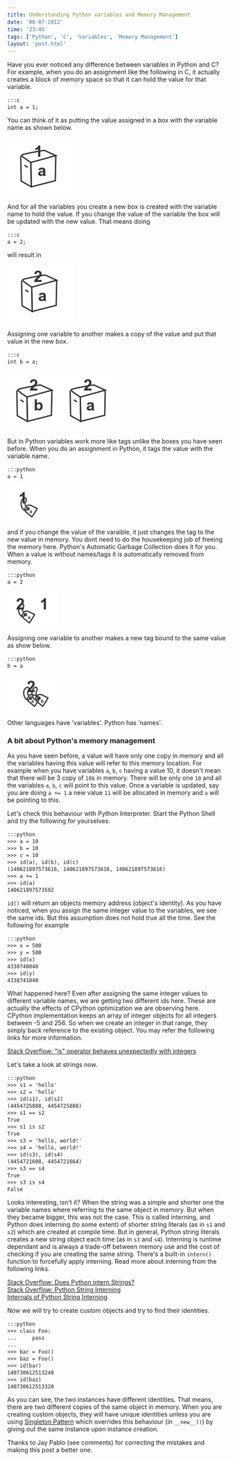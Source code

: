 ```yaml
---
title: Understanding Python variables and Memory Management
date: '08-07-2012'
time: '23:45'
tags: ['Python', 'C', 'Variables', 'Memory Management']
layout: 'post.html'
---
```


Have you ever noticed any difference between variables in Python and C? For example, when you do an assignment like the following in C, it actually creates a block of memory space so that it can hold the value for that variable.

	:::c
	int a = 1;

You can think of it as putting the value assigned in a box with the variable name as shown below.

![int a =1;](/images/posts/2012-07-08-understanding-python-variables/a1box.png)

And for all the variables you create a new box is created with the variable name to hold the value. If you change the value of the variable the box will be updated with the new value. That means doing

	:::c
	a = 2;

will result in

![a = 2;](/images/posts/2012-07-08-understanding-python-variables/a2box.png)

Assigning one variable to another makes a copy of the value and put that value in the new box.

	:::c
	int b = a;

![b=2](/images/posts/2012-07-08-understanding-python-variables/b2box_a2box.png)

But in Python variables work more like tags unlike the boxes you have seen before. When you do an assignment in Python, it tags the value with the variable name.

	:::python
	a = 1

![a = 1](/images/posts/2012-07-08-understanding-python-variables/a1tag.png)

and if you change the value of the varaible, it just changes the tag to the new value in memory. You dont need to do the housekeeping job of freeing the memory here. Python's Automatic Garbage Collection does it for you. When a value is without names/tags it is automatically removed from memory.

	:::python
	a = 2

![a = 2](/images/posts/2012-07-08-understanding-python-variables/a2tag_1.png)

Assigning one variable to another makes a new tag bound to the same value as show below.

	:::python
	b = a

![b = a](/images/posts/2012-07-08-understanding-python-variables/ab2tag.png)

Other languages have 'variables'. Python has 'names'.

### A bit about Python's memory management

As you have seen before, a value will have only one copy in memory and all the variables having this value will refer to this memory location. For example when you have variables `a`, `b`, `c` having a value 10, it doesn't mean that there will be 3 copy of `10`s in memory. There will be only one `10` and all the variables `a`, `b`, `c` will point to this value. Once a variable is updated, say you are doing `a += 1` a new value `11` will be allocated in memory and `a` will be pointing to this.

Let's check this behaviour with Python Interpreter. Start the Python Shell and try the following for yourselves.

	:::python
	>>> a = 10
	>>> b = 10
	>>> c = 10
	>>> id(a), id(b), id(c)
	(140621897573616, 140621897573616, 140621897573616)
	>>> a += 1
	>>> id(a)
	140621897573592

`id()` will return an objects memory address (object's identity). As you have noticed, when you assign the same integer value to the variables, we see the same ids. But this assumption does not hold true all the time. See the following for example

	:::python
	>>> x = 500
	>>> y = 500
	>>> id(x)
	4338740848
	>>> id(y)
	4338741040

What happened here? Even after assigning the same integer values to different variable names, we are getting two different ids here. These are actually the effects of CPython optimization we are observing here. CPython implementation keeps an array of integer objects for all integers between -5 and 256. So when we create an integer in that range, they simply back reference to the existing object. You may refer the following links for more information.

[Stack Overflow: "is" operator behaves unexpectedly with integers](http://stackoverflow.com/questions/306313/is-operator-behaves-unexpectedly-with-integers)

Let's take a look at strings now.

	:::python
	>>> s1 = 'hello'
	>>> s2 = 'hello'
	>>> id(s1), id(s2)
	(4454725888, 4454725888)
	>>> s1 == s2
	True
	>>> s1 is s2
	True
	>>> s3 = 'hello, world!'
	>>> s4 = 'hello, world!'
	>>> id(s3), id(s4)
	(4454721608, 4454721664)
	>>> s3 == s4
	True
	>>> s3 is s4
	False

Looks interesting, isn't it? When the string was a simple and shorter one the variable names where referring to the same object in memory. But when they became bigger, this was not the case. This is called interning, and Python does interning (to some extent) of shorter string literals (as in `s1` and `s2`) which are created at compile time. But in general, Python string literals creates a new string object each time (as in `s3` and `s4`). Interning is runtime dependant and is always a trade-off between memory use and the cost of checking if you are creating the same string. There's a built-in `intern()` function to forcefully apply interning. Read more about interning from the following links.

[Stack Overflow: Does Python intern Strings?](http://stackoverflow.com/questions/17679861/does-python-intern-strings)<br/>
[Stack Overflow: Python String Interning](http://stackoverflow.com/questions/15541404/python-string-interning)<br/>
[Internals of Python String Interning](http://guilload.com/python-string-interning/)<br/>

Now we will try to create custom objects and try to find their identities.

	:::python
	>>> class Foo:
	...     pass
	...
	>>> bar = Foo()
	>>> baz = Foo()
	>>> id(bar)
	140730612513248
	>>> id(baz)
	140730612513320

As you can see, the two instances have different identities. That means, there are two different copies of the same object in memory. When you are creating custom objects, they will have unique identities unless you are using [Singleton Pattern](http://foobarnbaz.com/2010/10/06/borg-pattern/) which overrides this behaviour (in `__new__()`) by giving out the same instance upon instance creation.

Thanks to Jay Pablo (see comments) for correcting the mistakes and making this post a better one.

